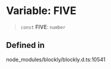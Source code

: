 # Variable: FIVE

> `const` **FIVE**: `number`

## Defined in

node_modules/blockly/blockly.d.ts:10541
